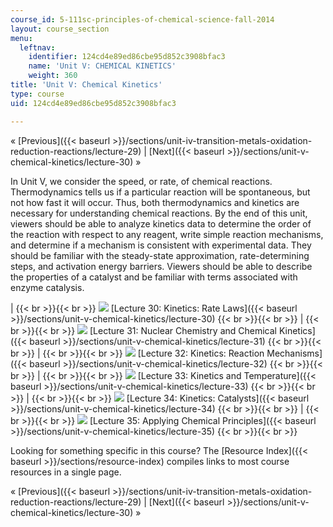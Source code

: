 ```yaml
---
course_id: 5-111sc-principles-of-chemical-science-fall-2014
layout: course_section
menu:
  leftnav:
    identifier: 124cd4e89ed86cbe95d852c3908bfac3
    name: 'Unit V: CHEMICAL KINETICS'
    weight: 360
title: 'Unit V: Chemical Kinetics'
type: course
uid: 124cd4e89ed86cbe95d852c3908bfac3

---
```


« [Previous]({{< baseurl >}}/sections/unit-iv-transition-metals-oxidation-reduction-reactions/lecture-29) | [Next]({{< baseurl >}}/sections/unit-v-chemical-kinetics/lecture-30) »

In Unit V, we consider the speed, or rate, of chemical reactions. Thermodynamics tells us if a particular reaction will be spontaneous, but not how fast it will occur. Thus, both thermodynamics and kinetics are necessary for understanding chemical reactions. By the end of this unit, viewers should be able to analyze kinetics data to determine the order of the reaction with respect to any reagent, write simple reaction mechanisms, and determine if a mechanism is consistent with experimental data. They should be familiar with the steady-state approximation, rate-determining steps, and activation energy barriers. Viewers should be able to describe the properties of a catalyst and be familiar with terms associated with enzyme catalysis.

|  {{< br >}}{{< br >}} ![](/coursemedia/5-111sc-principles-of-chemical-science-fall-2014/4d0d6e8e19f1b51c023f3ec3c3468842_Lecture_30.jpg) [Lecture 30: Kinetics: Rate Laws]({{< baseurl >}}/sections/unit-v-chemical-kinetics/lecture-30) {{< br >}}{{< br >}}  |  {{< br >}}{{< br >}} ![](/coursemedia/5-111sc-principles-of-chemical-science-fall-2014/8eee3e7b097bf5c295ec735e309fdc60_Lecture_31.jpg) [Lecture 31: Nuclear Chemistry and Chemical Kinetics]({{< baseurl >}}/sections/unit-v-chemical-kinetics/lecture-31) {{< br >}}{{< br >}}  |  {{< br >}}{{< br >}} ![](/coursemedia/5-111sc-principles-of-chemical-science-fall-2014/41a28d071c100dbdd44e35c97eac2e15_Lecture_32.jpg) [Lecture 32: Kinetics: Reaction Mechanisms]({{< baseurl >}}/sections/unit-v-chemical-kinetics/lecture-32) {{< br >}}{{< br >}}  |  {{< br >}}{{< br >}} ![](/coursemedia/5-111sc-principles-of-chemical-science-fall-2014/bf0340d1f5d817e3bca597b1ce92e410_Lecture_33.jpg) [Lecture 33: Kinetics and Temperature]({{< baseurl >}}/sections/unit-v-chemical-kinetics/lecture-33) {{< br >}}{{< br >}}  |  {{< br >}}{{< br >}} ![](/coursemedia/5-111sc-principles-of-chemical-science-fall-2014/eaea9b909de37c8ffd2db1ed6bd199cd_Lecture_34.jpg) [Lecture 34: Kinetics: Catalysts]({{< baseurl >}}/sections/unit-v-chemical-kinetics/lecture-34) {{< br >}}{{< br >}}  |  {{< br >}}{{< br >}} ![](/coursemedia/5-111sc-principles-of-chemical-science-fall-2014/e6f283be288a8bf147c57e02f3d526d5_Lecture_35.jpg) [Lecture 35: Applying Chemical Principles]({{< baseurl >}}/sections/unit-v-chemical-kinetics/lecture-35) {{< br >}}{{< br >}}  

Looking for something specific in this course? The [Resource Index]({{< baseurl >}}/sections/resource-index) compiles links to most course resources in a single page.

« [Previous]({{< baseurl >}}/sections/unit-iv-transition-metals-oxidation-reduction-reactions/lecture-29) | [Next]({{< baseurl >}}/sections/unit-v-chemical-kinetics/lecture-30) »
